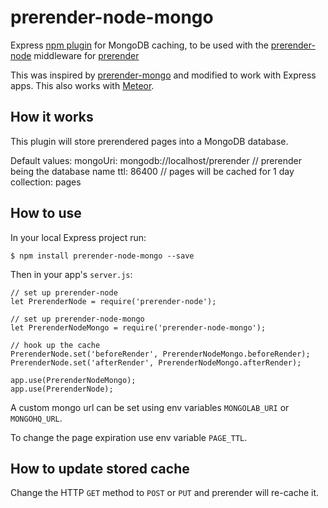 prerender-node-mongo
=======================

Express [npm plugin](https://www.npmjs.com/package/prerender-node-mongo) for MongoDB caching, to be used with the [prerender-node](https://github.com/prerender/prerender-node) middleware for [prerender](https://github.com/prerender/prerender)

This was inspired by [prerender-mongo](https://github.com/dottodot/prerender-mongo) and modified to work with Express apps. This also works with [Meteor](https://www.meteor.com).

How it works
------------

This plugin will store prerendered pages into a MongoDB database.

Default values:
    mongoUri: mongodb://localhost/prerender // prerender being the database name
    ttl: 86400 // pages will be cached for 1 day
    collection: pages

How to use
----------

In your local Express project run:

    $ npm install prerender-node-mongo --save

Then in your app's `server.js`:

    // set up prerender-node
    let PrerenderNode = require('prerender-node');

    // set up prerender-node-mongo
    let PrerenderNodeMongo = require('prerender-node-mongo');

    // hook up the cache
    PrerenderNode.set('beforeRender', PrerenderNodeMongo.beforeRender);
    PrerenderNode.set('afterRender', PrerenderNodeMongo.afterRender);

    app.use(PrerenderNodeMongo);
    app.use(PrerenderNode);

A custom mongo url can be set using env variables `MONGOLAB_URI` or `MONGOHQ_URL`.

To change the page expiration use env variable `PAGE_TTL`.

How to update stored cache
--------------------------

Change the HTTP `GET` method to `POST` or `PUT` and prerender will re-cache it.
